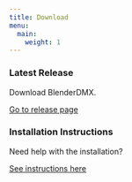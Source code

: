 ```yaml
---
title: Download
menu:
  main:
    weight: 1
---
```


<div class="uk-container">
    <div class="uk-grid uk-grid-match uk-child-width-1-2@m uk-text-small" uk-grid>
        <div>
            <div class="uk-card uk-card-default">
                <div class="uk-card-body" id="latest_release">
              <h3 class="uk-card-title uk-margin-remove-bottom">Latest Release</h3>
                    <p class="uk-margin-small" id="latest_release">
                    Download BlenderDMX.
                        <div class="uk-margin-medium-top">
                            <a href="https://github.com/open-stage/blender-dmx/releases/latest" class="uk-button uk-button-large uk-button-primary uk-width-expand uk-margin-small-bottom"><i class="fa-solid fa-download"></i> Go to release page</a>
                        </div>
                    </p>
                </div>
            </div>
        </div>
        <div>
            <div class="uk-card uk-card-default">
                <div class="uk-card-body" id="">
              <h3 class="uk-card-title uk-margin-remove-bottom">Installation Instructions</h3>
                    <p class="uk-margin-small">
                    Need help with the installation?
                        <div class="uk-margin-medium-top">
                            <a href="/docs/installation" class="uk-button uk-button-large uk-button-secondary uk-width-expand uk-margin-small-bottom"><i class="fa-solid fa-circle-question"></i> See instructions here</a>
                        </div>
                    </p>
                </div>
            </div>
        </div>
        <div>
        </div>
    </div>
</div>

<script type="module">
    let team = $("#latest_release");
    $.get("https://api.github.com/repos/open-stage/blender-dmx/releases", (data) => {

        let total_downloads = data.reduce(function(total, item, index){
            return total += parseInt(item.assets[0].download_count)
        }, 0)

            team.html(
              `<h3 class="uk-card-title uk-margin-remove-bottom">Latest Release</h3>
                    <p class="uk-margin-small" id="latest_release">
<h5 style="display:inline">Version:</h5> ${data[0].name}
</br>
<h5 style="display:inline">Name:</h5> ${data[0].body.split("\n")[0].replace("# ", "")}
</br>
<h5 style="display:inline">Released:</h5> ${new Date(data[0].assets[0].created_at).toDateString()}
</br>


<h5 style="display:inline">Downloads:</h5> Total: ${total_downloads} Latest: ${data[0].assets[0].download_count}
                        <div class="uk-margin-medium-top ">
                            <a href="${data[0].assets[0].browser_download_url}" class="uk-button uk-button-large uk-button-primary uk-width-expand uk-width-auto@m uk-margin-small-bottom"><i class="fa-solid fa-download"></i> Download</a>
                            <a href="https://github.com/open-stage/blender-dmx/releases/latest" class="uk-button uk-button-large uk-button-secondary uk-width-expand uk-width-auto@m uk-margin-small-bottom"><i class="fa-brands fa-github"></i> Go to release page</a>
                        </div>
                    </p>
              `);

    });
</script>
